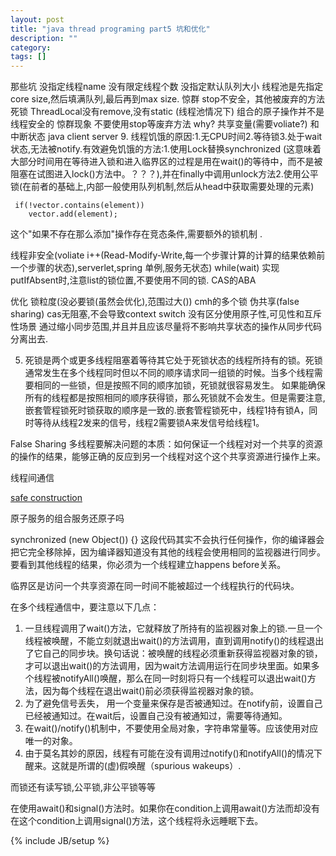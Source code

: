 ```yaml
---
layout: post
title: "java thread programing part5 坑和优化"
description: ""
category: 
tags: []
---
```



那些坑
没指定线程name
没有限定线程个数
没指定默认队列大小
线程池是先指定core size,然后填满队列,最后再到max size.
惊群
stop不安全，其他被废弃的方法
死锁
ThreadLocal没有remove,没有static (线程池情况下)
组合的原子操作并不是线程安全的
惊群现象
不要使用stop等废弃方法 why? 共享变量(需要voliate?) 和中断状态
java client server
9.
  线程饥饿的原因:1.无CPU时间2.等待锁3.处于wait状态,无法被notify.有效避免饥饿的方法:1.使用Lock替换synchronized (这意味着大部分时间用在等待进入锁和进入临界区的过程是用在wait()的等待中，而不是被阻塞在试图进入lock()方法中。？？？),并在finally中调用unlock方法2.使用公平锁(在前者的基础上,内部一般使用队列机制,然后从head中获取需要处理的元素)

     if(!vector.contains(element))
        vector.add(element); 
这个"如果不存在那么添加"操作存在竞态条件,需要额外的锁机制 .       
        
线程非安全(voliate i++(Read-Modify-Write,每一个步骤计算的计算的结果依赖前一个步骤的状态),serverlet,spring 单例,服务无状态)
while(wait)
实现putIfAbsent时,注意list的锁位置,不要使用不同的锁.
CAS的ABA


优化
锁粒度(没必要锁(虽然会优化),范围过大())
cmh的多个锁
伪共享(false sharing)
cas无阻塞,不会导致context switch
没有区分使用原子性,可见性和互斥性场景
通过缩小同步范围,并且并且应该尽量将不影响共享状态的操作从同步代码分离出去.
 
5. 死锁是两个或更多线程阻塞着等待其它处于死锁状态的线程所持有的锁。死锁通常发生在多个线程同时但以不同的顺序请求同一组锁的时候。当多个线程需要相同的一些锁，但是按照不同的顺序加锁，死锁就很容易发生。
如果能确保所有的线程都是按照相同的顺序获得锁，那么死锁就不会发生。但是需要注意,嵌套管程锁死时锁获取的顺序是一致的.嵌套管程锁死中，线程1持有锁A，同时等待从线程2发来的信号，线程2需要锁A来发信号给线程1。
  	
False Sharing
多线程要解决问题的本质：如何保证一个线程对对一个共享的资源的操作的结果，能够正确的反应到另一个线程对这个这个共享资源进行操作上来。

线程间通信

[safe construction ](http://www.ibm.com/developerworks/java/library/j-jtp0618/index.html)
	 
原子服务的组合服务还原子吗

synchronized (new Object()) {}
这段代码其实不会执行任何操作，你的编译器会把它完全移除掉，因为编译器知道没有其他的线程会使用相同的监视器进行同步。要看到其他线程的结果，你必须为一个线程建立happens before关系。

临界区是访问一个共享资源在同一时间不能被超过一个线程执行的代码块。

在多个线程通信中，要注意以下几点：

1. 一旦线程调用了wait()方法，它就释放了所持有的监视器对象上的锁.一旦一个线程被唤醒，不能立刻就退出wait()的方法调用，直到调用notify()的线程退出了它自己的同步块。换句话说：被唤醒的线程必须重新获得监视器对象的锁，才可以退出wait()的方法调用，因为wait方法调用运行在同步块里面。如果多个线程被notifyAll()唤醒，那么在同一时刻将只有一个线程可以退出wait()方法，因为每个线程在退出wait()前必须获得监视器对象的锁。
2. 为了避免信号丢失， 用一个变量来保存是否被通知过。在notify前，设置自己已经被通知过。在wait后，设置自己没有被通知过，需要等待通知。
3. 在wait()/notify()机制中，不要使用全局对象，字符串常量等。应该使用对应唯一的对象。
4. 由于莫名其妙的原因，线程有可能在没有调用过notify()和notifyAll()的情况下醒来。这就是所谓的(虚)假唤醒（spurious wakeups）.


而锁还有读写锁,公平锁,非公平锁等等

在使用await()和signal()方法时。如果你在condition上调用await()方法而却没有在这个condition上调用signal()方法，这个线程将永远睡眠下去。

{% include JB/setup %}
